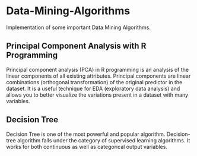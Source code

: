 # Data-Mining-Algorithms
Implementation of some important Data Mining Algorithms.
  
  
## Principal Component Analysis  with R Programming
 
Principal component analysis (PCA) in R programming is an analysis of the linear components of all existing attributes. Principal components are linear combinations (orthogonal transformation) of the original predictor in the dataset. It is a useful technique for EDA (exploratory data analysis) and allows you to better visualize the variations present in a dataset with many variables.
 
## Decision Tree 
Decision Tree is one of the most powerful and popular algorithm. Decision-tree algorithm falls under the category of supervised learning algorithms. It works for both continuous as well as categorical output variables.    
 
